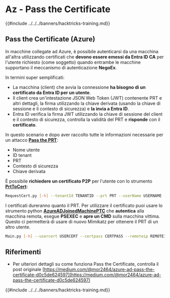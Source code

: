 # Az - Pass the Certificate

{{#include ../../../banners/hacktricks-training.md}}

## Pass the Certificate (Azure)

In macchine collegate ad Azure, è possibile autenticarsi da una macchina all'altra utilizzando certificati che **devono essere emessi da Entra ID CA** per l'utente richiesto (come soggetto) quando entrambe le macchine supportano il meccanismo di autenticazione **NegoEx**.

In termini super semplificati:

- La macchina (client) che avvia la connessione **ha bisogno di un certificato da Entra ID per un utente**.
- Il client crea un'intestazione JSON Web Token (JWT) contenente PRT e altri dettagli, la firma utilizzando la chiave derivata (usando la chiave di sessione e il contesto di sicurezza) e **la invia a Entra ID**.
- Entra ID verifica la firma JWT utilizzando la chiave di sessione del client e il contesto di sicurezza, controlla la validità del PRT e **risponde** con il **certificato**.

In questo scenario e dopo aver raccolto tutte le informazioni necessarie per un attacco [**Pass the PRT**](az-primary-refresh-token-prt.md):

- Nome utente
- ID tenant
- PRT
- Contesto di sicurezza
- Chiave derivata

È possibile **richiedere un certificato P2P** per l'utente con lo strumento [**PrtToCert**](https://github.com/morRubin/PrtToCert)**:**
```bash
RequestCert.py [-h] --tenantId TENANTID --prt PRT --userName USERNAME --hexCtx HEXCTX --hexDerivedKey HEXDERIVEDKEY [--passPhrase PASSPHRASE]
```
I certificati dureranno quanto il PRT. Per utilizzare il certificato puoi usare lo strumento python [**AzureADJoinedMachinePTC**](https://github.com/morRubin/AzureADJoinedMachinePTC) che **autentica** alla macchina remota, esegue **PSEXEC** e **apre un CMD** sulla macchina vittima. Questo ci permetterà di usare di nuovo Mimikatz per ottenere il PRT di un altro utente.
```bash
Main.py [-h] --usercert USERCERT --certpass CERTPASS --remoteip REMOTEIP
```
## Riferimenti

- Per ulteriori dettagli su come funziona Pass the Certificate, controlla il post originale [https://medium.com/@mor2464/azure-ad-pass-the-certificate-d0c5de624597](https://medium.com/@mor2464/azure-ad-pass-the-certificate-d0c5de624597)

{{#include ../../../banners/hacktricks-training.md}}
